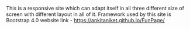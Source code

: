 This is a responsive site which can adapt itself in all three different size of screen with different layout in all of it.
Framework used by this site is Bootstrap 4.0
website link -
https://ankitaniket.github.io/FunPage/
